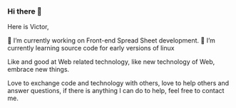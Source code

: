 ### Hi there 👋
Here is Victor,

🔭 I’m currently working on Front-end Spread Sheet development.
🌱 I’m currently learning source code for early versions of linux

Like and good at Web related technology, like new technology of Web, embrace new things.

Love to exchange code and technology with others, love to help others and answer questions, if there is anything I can do to help, feel free to contact me.
<!--
**wintermorn1ng/wintermorn1ng** is a ✨ _special_ ✨ repository because its `README.md` (this file) appears on your GitHub profile.

Here are some ideas to get you started:

- 🔭 I’m currently working on ...
- 🌱 I’m currently learning ...
- 👯 I’m looking to collaborate on ...
- 🤔 I’m looking for help with ...
- 💬 Ask me about ...
- 📫 How to reach me: ...
- 😄 Pronouns: ...
- ⚡ Fun fact: ...
-->

<!-- blog starts -->

<!-- blog ends -->